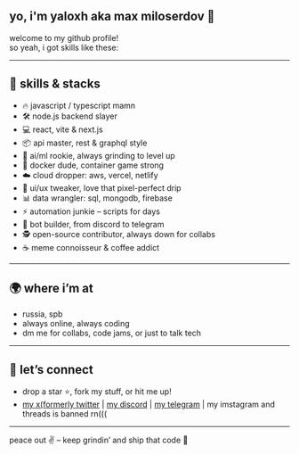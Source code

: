 ## yo, i'm yaloxh aka max miloserdov 👋

welcome to my github profile!  
so yeah, i got skills like these:

---

## 🚀 skills & stacks

- 🔥 javascript / typescript mamn
- 🛠️ node.js backend slayer
- 💻 react, vite & next.js
- 📦 api master, rest & graphql style
- 🧠 ai/ml rookie, always grinding to level up
- 🐳 docker dude, container game strong
- ☁️ cloud dropper: aws, vercel, netlify
- 🎨 ui/ux tweaker, love that pixel-perfect drip
- 📊 data wrangler: sql, mongodb, firebase
- ⚡ automation junkie – scripts for days
- 🤖 bot builder, from discord to telegram
- 🕵️ open-source contributor, always down for collabs
- ☕ meme connoisseur & coffee addict

---

## 🌍 where i’m at

- russia, spb
- always online, always coding
- dm me for collabs, code jams, or just to talk tech

---

## 🧩 let’s connect

- drop a star ⭐, fork my stuff, or hit me up!
- [my x(formerly twitter](https://x.com/sloykassvishney) | [my discord](https://discord.com/users/1316072183545724951) | [my telegram](https://t.me/clockerka) | my imstagram and threads is banned rn(((

---

peace out ✌️ – keep grindin’ and ship that code 🚀
